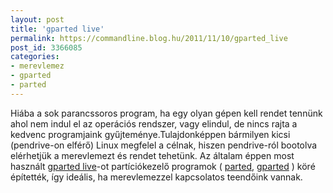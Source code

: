 ```yaml
---
layout: post
title: 'gparted live'
permalink: https://commandline.blog.hu/2011/11/10/gparted_live
post_id: 3366085
categories: 
- merevlemez
- gparted
- parted
---
```


Hiába a sok parancssoros program, ha egy olyan gépen kell rendet tennünk ahol nem indul el az operációs rendszer, vagy elindul, de nincs rajta a kedvenc programjaink gyűjteménye.Tulajdonképpen bármilyen kicsi (pendrive-on elférő) Linux megfelel a célnak, hiszen pendrive-ról bootolva elérhetjük a merevlemezt és rendet tehetünk. Az általam éppen most használt 
[gparted live](http://gparted.sourceforge.net/livecd.php)-ot partíciókezelő programok ( 
[parted](http://www.gnu.org/s/parted/), 
[gparted](http://gparted.sourceforge.net/) ) köré építették, így ideális, ha merevlemezzel kapcsolatos teendőink vannak.